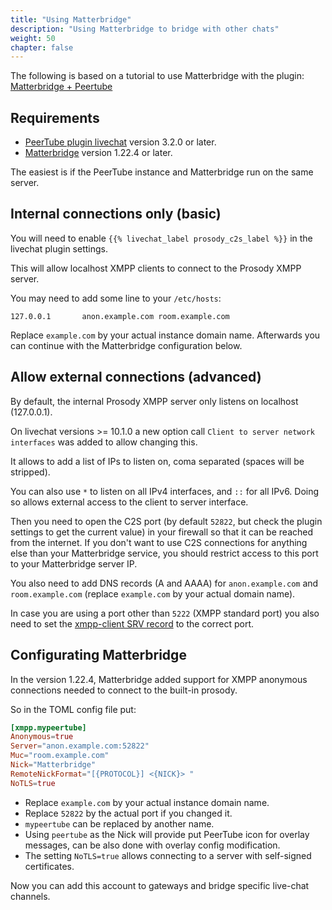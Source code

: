 ```yaml
---
title: "Using Matterbridge"
description: "Using Matterbridge to bridge with other chats"
weight: 50
chapter: false
---
```


The following is based on a tutorial to use Matterbridge with the plugin: [Matterbridge + Peertube](https://gitlab.com/refrac/obs-matterbridge-overlay/-/blob/master/documentation/peertube.md)

## Requirements

- [PeerTube plugin livechat](https://github.com/JohnXLivingston/peertube-plugin-livechat) version 3.2.0 or later.
- [Matterbridge](https://github.com/42wim/matterbridge) version 1.22.4 or later.

The easiest is if the PeerTube instance and Matterbridge run on the same server.

## Internal connections only (basic)

You will need to enable `{{% livechat_label prosody_c2s_label %}}` in the livechat plugin settings.

This will allow localhost XMPP clients to connect to the Prosody XMPP server.

You may need to add some line to your `/etc/hosts`:

```
127.0.0.1       anon.example.com room.example.com
```

Replace `example.com` by your actual instance domain name. Afterwards you can continue with the Matterbridge configuration below.

## Allow external connections (advanced)

By default, the internal Prosody XMPP server only listens on localhost (127.0.0.1).

On livechat versions >= 10.1.0 a new option call `Client to server network interfaces` was added to allow changing this.

It allows to add a list of IPs to listen on, coma separated (spaces will be stripped).

You can also use `*` to listen on all IPv4 interfaces, and `::` for all IPv6. Doing so allows external access to the client to server interface.

Then you need to open the C2S port (by default `52822`, but check the plugin settings to get the current value) in your firewall so that it can be reached from the internet.
If you don't want to use C2S connections for anything else than your Matterbridge service, you should restrict access to this port to your Matterbridge server IP.

You also need to add DNS records (A and AAAA) for `anon.example.com` and `room.example.com` (replace `example.com` by your actual domain name).

In case you are using a port other than `5222` (XMPP standard port) you also need to set the [xmpp-client SRV record](https://prosody.im/doc/dns#srv_records) to the correct port.

## Configurating Matterbridge

In the version 1.22.4, Matterbridge added support for XMPP anonymous connections needed to connect to the built-in prosody.

So in the TOML config file put:

``` TOML
[xmpp.mypeertube]
Anonymous=true
Server="anon.example.com:52822"
Muc="room.example.com"
Nick="Matterbridge"
RemoteNickFormat="[{PROTOCOL}] <{NICK}> "
NoTLS=true
```

- Replace `example.com` by your actual instance domain name.
- Replace `52822` by the actual port if you changed it.
- `mypeertube` can be replaced by another name.
- Using `peertube` as the Nick will provide put PeerTube icon for overlay messages, can be also done with overlay config modification.
- The setting `NoTLS=true` allows connecting to a server with self-signed certificates.

Now you can add this account to gateways and bridge specific live-chat channels.
